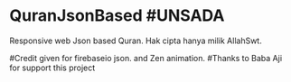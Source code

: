 # QuranJsonBased #UNSADA
Responsive web Json based Quran. Hak cipta hanya milik AllahSwt.

#Credit given for firebaseio json. and Zen animation.
#Thanks to Baba Aji for support this project
